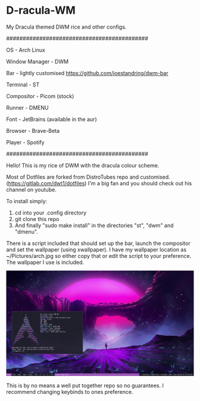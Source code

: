 # D-racula-WM
My Dracula themed DWM rice and other configs.

###########################################

OS - Arch Linux

Window Manager - DWM

Bar - lightly customised https://github.com/joestandring/dwm-bar

Terminal - ST

Compositor - Picom (stock)

Runner - DMENU

Font - JetBrains (available in the aur)

Browser - Brave-Beta

Player - Spotify

###########################################

Hello! This is my rice of DWM with the dracula colour scheme.

Most of Dotfiles are forked from DistroTubes repo and customised. (https://gitlab.com/dwt1/dotfiles) I'm a big fan and you should check out his channel on youtube.

To install simply:

1. cd into your .config directory
2. git clone this repo
3. And finally "sudo make install" in the directories "st", "dwm" and "dmenu".

There is a script included that should set up the bar, launch the compositor and set the wallpaper (using xwallpaper).
I have my wallpaper location as ~/Pictures/arch.jpg so either copy that or edit the script to your preference. The wallpaper I use is included.

![Screenshot.png](https://raw.githubusercontent.com/seanhogan01/D-racula-WM/main/Screenshot.png)

This is by no means a well put together repo so no guarantees. 
I recommend changing keybinds to ones preference.
